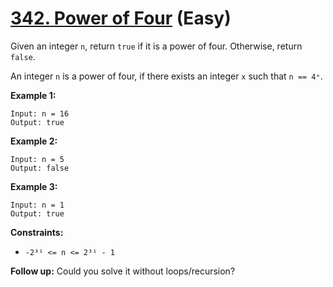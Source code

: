 # [342. Power of Four][link] (Easy)

[link]: https://leetcode.com/problems/power-of-four/

Given an integer `n`, return `true` if it is a power of four. Otherwise, return `false`.

An integer `n` is a power of four, if there exists an integer `x` such that `n == 4ˣ`.

**Example 1:**

```
Input: n = 16
Output: true
```

**Example 2:**

```
Input: n = 5
Output: false
```

**Example 3:**

```
Input: n = 1
Output: true
```

**Constraints:**

- `-2³¹ <= n <= 2³¹ - 1`

**Follow up:** Could you solve it without loops/recursion?
